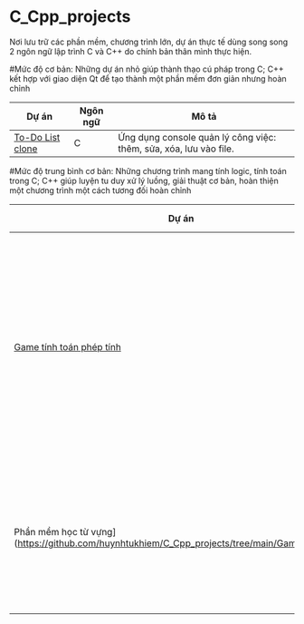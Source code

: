 # C_Cpp_projects
Nơi lưu trữ các phần mềm, chương trình lớn, dự án thực tế dùng song song 2 ngôn ngữ lập trình C và C++ do chính bản thân mình thực hiện.

#Mức độ cơ bản:
Những dự án nhỏ giúp thành thạo cú pháp trong C; C++ kết hợp với giao diện Qt để tạo thành một phần mềm đơn giản nhưng hoàn chỉnh

| Dự án | Ngôn ngữ | Mô tả |
|--------|-----------|-------|
| [To-Do List clone](https://github.com/huynhtukhiem/C_Cpp_projects/tree/main/To_do_list_clone_in_C) | C | Ứng dụng console quản lý công việc: thêm, sửa, xóa, lưu vào file. |

#Mức độ trung bình cơ bản:
Những chương trình mang tính logic, tính toán trong C; C++ giúp luyện tu duy xử lý luồng, giải thuật cơ bản, hoàn thiện một chương trình một cách tương đối hoàn chỉnh

| Dự án | Ngôn ngữ | Mô tả |
|--------|-----------|-------|
| [Game tính toán phép tính](https://github.com/huynhtukhiem/C_Cpp_projects/tree/main/Game_tính_toán) | C | Trò chơi giúp tính các phép tính phù hợp cho trẻ em muốn rèn luyện khả năng tính toán của mình. |
| Phần mềm học từ vựng](https://github.com/huynhtukhiem/C_Cpp_projects/tree/main/Game_tính_toán) | C | Phần mềm ôn tập các từ vựng tiếng anh có sẳn thông qua bài tập trắc nghiệm |



